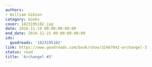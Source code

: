 ```yaml
---
authors:
- William Gibson
category: books
cover: 1823195182.jpg
date: 2016-11-19 00:00:00-08:00
end_date: 2016-11-21 00:00:00-08:00
ids:
  goodreads: '1823195182'
link: https://www.goodreads.com/book/show/32467042-archangel-3
status: read
title: 'Archangel #3'
---
```

